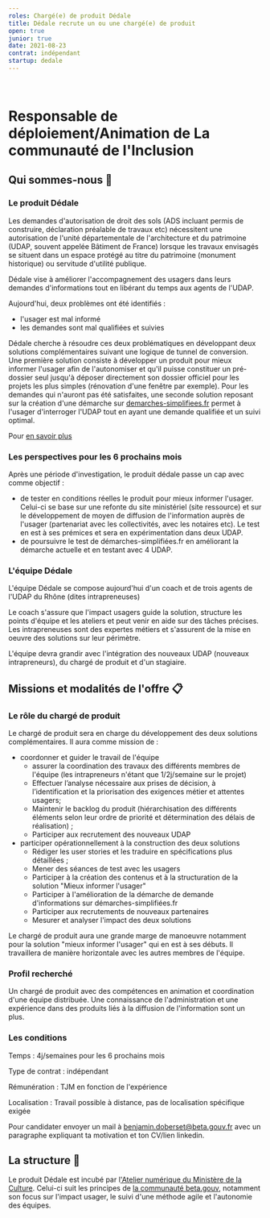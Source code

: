 ```yaml
---
roles: Chargé(e) de produit Dédale
title: Dédale recrute un ou une chargé(e) de produit
open: true
junior: true
date: 2021-08-23
contrat: indépendant
startup: dedale
---
```

 
# Responsable de déploiement/Animation de La communauté de l'Inclusion 


## Qui sommes-nous 👋 

### Le produit Dédale


Les demandes d'autorisation de droit des sols (ADS incluant permis de construire, déclaration préalable de travaux etc) nécessitent une autorisation de l'unité départementale de l'architecture et du patrimoine (UDAP, souvent appelée Bâtiment de France) lorsque les travaux envisagés se situent dans un espace protégé au titre du patrimoine (monument historique) ou servitude d'utilité publique.

Dédale vise à améliorer l'accompagnement des usagers dans leurs demandes d'informations tout en libérant du temps aux agents de l'UDAP. 

Aujourd'hui, deux problèmes ont été identifiés :

- l'usager est mal informé
- les demandes sont mal qualifiées et suivies

Dédale cherche à résoudre ces deux problématiques en développant deux solutions complémentaires suivant une logique de tunnel de conversion. Une première solution consiste à développer un produit pour mieux informer l'usager afin de l'autonomiser et qu'il puisse constituer un pré-dossier seul jusqu'à déposer directement son dossier officiel  pour les projets les plus simples (rénovation d'une fenêtre par exemple). Pour les demandes qui n'auront pas été satisfaites, une seconde solution reposant sur la création d'une démarche sur [demarches-simplifiees.fr](http://demarches-simplifiees.fr/) permet à l'usager d'interroger l'UDAP tout en ayant une demande qualifiée et un suivi optimal.

Pour [en savoir plus](https://beta.gouv.fr/startups/dedale.html)

### Les perspectives pour les 6 prochains mois

Après une période d'investigation, le produit dédale passe un cap avec comme objectif :

- de tester en conditions réelles le produit pour mieux informer l'usager. Celui-ci se base sur une refonte du site ministériel (site ressource) et sur le développement de moyen de diffusion de l'information auprès de l'usager (partenariat avec les collectivités, avec les notaires etc). Le test en est à ses prémices et sera en expérimentation dans deux UDAP.
- de poursuivre le test de démarches-simplifiées.fr en améliorant la démarche actuelle et en testant avec 4 UDAP.

### L'équipe Dédale

L'équipe Dédale se compose aujourd'hui d'un coach et de trois agents de l'UDAP du Rhône (dites intrapreneuses)

Le coach s'assure que l'impact usagers guide la solution, structure les points d'équipe et les ateliers et peut venir en aide sur des tâches précises. Les intrapreneuses sont des expertes métiers et s'assurent de la mise en oeuvre des solutions sur leur périmètre.

L'équipe devra grandir avec l'intégration des nouveaux UDAP (nouveaux intrapreneurs), du chargé de produit et d'un stagiaire.

## Missions et modalités de l'offre  📋

### Le rôle du chargé de produit

Le chargé de produit sera en charge du développement des deux solutions complémentaires. Il aura comme mission de :

- coordonner et guider le travail de l'équipe
    - assurer la coordination des travaux des différents membres de l'équipe (les intrapreneurs n'étant que 1/2j/semaine sur le projet)
    - Effectuer l’analyse nécessaire aux prises de décision, à l’identification et la priorisation des exigences métier et attentes usagers;
    - Maintenir le backlog du produit (hiérarchisation des différents éléments selon leur ordre de priorité et détermination des délais de réalisation) ;
    - Participer aux recrutement des nouveaux UDAP
- participer opérationnellement à la construction des deux solutions
    - Rédiger les user stories et les traduire en spécifications plus détaillées ;
    - Mener des séances de test avec les usagers
    - Participer à la création des contenus et à la structuration de la solution "Mieux informer l'usager"
    - Participer à l'amélioration de la démarche de demande d'informations sur démarches-simplifiées.fr
    - Participer aux recrutements de nouveaux partenaires
    - Mesurer et analyser l'impact des deux solutions

Le chargé de produit aura une grande marge de manoeuvre notamment pour la solution "mieux informer l'usager" qui en est à ses débuts. Il travaillera de manière horizontale avec les autres membres de l'équipe.

### Profil recherché

Un chargé de produit avec des compétences en animation et coordination d'une équipe distribuée. Une connaissance de l'administration et une expérience dans des produits liés à la diffusion de l'information sont un plus.

### Les conditions

Temps : 4j/semaines pour les 6 prochains mois

Type de contrat : indépendant

Rémunération : TJM en fonction de l'expérience

Localisation : Travail possible à distance, pas de localisation spécifique exigée

Pour candidater envoyer un mail à benjamin.doberset@beta.gouv.fr avec un paragraphe expliquant ta motivation et ton CV/lien linkedin.


## La structure 🏫

Le produit Dédale est incubé par l['Atelier numérique du Ministère de la Culture](https://www.incubateur.net/approche/incubateurs/culture.html). Celui-ci suit les principes de [la communauté beta.gouv](https://beta.gouv.fr/), notamment son focus sur l'impact usager, le suivi d'une méthode agile et l'autonomie des équipes.
